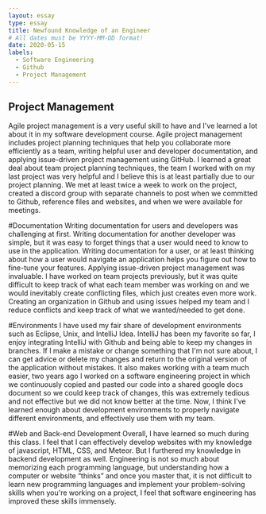```yaml
---
layout: essay
type: essay
title: Newfound Knowledge of an Engineer
# All dates must be YYYY-MM-DD format!
date: 2020-05-15
labels:
  - Software Engineering
  - Github
  - Project Management
---
```


## Project Management
Agile project management is a very useful skill to have and I've learned a lot about it in my software development course. Agile project management includes project planning techniques that help you collaborate more efficiently as a team, writing helpful user and developer documentation, and applying issue-driven project management using GitHub. I learned a great deal about team project planning techniques, the team I worked with on my last project was very helpful and I believe this is at least partially due to our project planning. We met at least twice a week to work on the project, created a discord group with separate channels to post when we committed to Github, reference files and websites, and when we were available for meetings. 

#Documentation
Writing documentation for users and developers was challenging at first. Writing documentation for another developer was simple, but it was easy to forget things that a user would need to know to use in the application. Writing documentation for a user, or at least thinking about how a user would navigate an application helps you figure out how to fine-tune your features. Applying issue-driven project management was invaluable. I have worked on team projects previously, but it was quite difficult to keep track of what each team member was working on and we would inevitably create conflicting files, which just creates even more work. Creating an organization in Github and using issues helped my team and I reduce conflicts and keep track of what we wanted/needed to get done.

#Environments
I have used my fair share of development environments such as Eclipse, Unix, and IntelliJ Idea. IntelliJ has been my favorite so far, I enjoy integrating IntelliJ with Github and being able to keep my changes in branches. If I make a mistake or change something that I'm not sure about, I can get advice or delete my changes and return to the original version of the application without mistakes. It also makes working with a team much easier, two years ago I worked on a software engineering project in which we continuously copied and pasted our code into a shared google docs document so we could keep track of changes, this was extremely tedious and not effective but we did not know better at the time. Now, I think I've learned enough about development environments to properly navigate different environments, and effectively use them with my team.

#Web and Back-end Development
Overall, I have learned so much during this class. I feel that I can effectively develop websites with my knowledge of javascript, HTML, CSS, and Meteor. But I furthered my knowledge in backend development as well. Engineering is not so much about memorizing each programming language, but understanding how a computer or website “thinks” and once you master that, it is not difficult to learn new programming languages and implement your problem-solving skills when you're working on a project, I feel that software engineering has improved these skills immensely.


